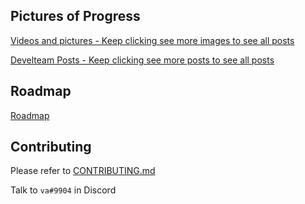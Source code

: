 ## Pictures of Progress
[Videos and pictures - Keep clicking see more images to see all posts](https://imgur.com/gallery/SN7TFb0)

[Develteam Posts - Keep clicking see more posts to see all posts](https://www.develteam.com/Game/You-Were-Never-Alone-Discontinued)

## Roadmap
[Roadmap](https://trello.com/b/AMahPSG3/valks-game)

## Contributing
Please refer to [CONTRIBUTING.md](https://github.com/Valks-Games/valks-game/blob/main/.github/CONTRIBUTING.md)

Talk to `va#9904` in Discord
